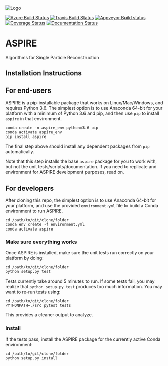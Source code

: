 ![Logo](http://spr.math.princeton.edu/sites/spr.math.princeton.edu/files/ASPIRE_1.jpg)

[![Azure Build Status](https://dev.azure.com/vineetbansal0645/Aspire-Python/_apis/build/status/ComputationalCryoEM.ASPIRE-Python?branchName=master)](https://dev.azure.com/vineetbansal0645/Aspire-Python/_build/latest?definitionId=3&branchName=master)
[![Travis Build Status](https://travis-ci.org/ComputationalCryoEM/ASPIRE-Python.svg?branch=master)](https://travis-ci.org/ComputationalCryoEM/ASPIRE-Python)
[![Appveyor Build status](https://ci.appveyor.com/api/projects/status/ywgud2vu9ot330bq/branch/master?svg=true)](https://ci.appveyor.com/project/vineetbansal/aspire-python/branch/master)
[![Coverage Status](https://coveralls.io/repos/github/ComputationalCryoEM/ASPIRE-Python/badge.svg?branch=master)](https://coveralls.io/github/ComputationalCryoEM/ASPIRE-Python?branch=master)
[![Documentation Status](https://readthedocs.org/projects/aspire/badge/?version=latest)](https://aspire.readthedocs.io/en/latest/?badge=latest)

# ASPIRE

Algorithms for Single Particle Reconstruction

## Installation Instructions

For end-users
-------------

ASPIRE is a pip-installable package that works on Linux/Mac/Windows, and requires Python 3.6. The simplest option is to use Anaconda 64-bit for your platform with a minimum of Python 3.6 and pip, and then use `pip` to install `aspire` in that environment.

```
conda create -n aspire_env python=3.6 pip
conda activate aspire_env
pip install aspire
```

The final step above should install any dependent packages from `pip` automatically.

Note that this step installs the base `aspire` package for you to work with, but not the unit tests/scripts/documentation. If you need to replicate and environment for ASPIRE development purposes, read on.

For developers
--------------

After cloning this repo, the simplest option is to use Anaconda 64-bit for your platform, and use the provided `environment.yml` file to build a Conda environment to run ASPIRE.

```
cd /path/to/git/clone/folder
conda env create -f environment.yml
conda activate aspire
```

### Make sure everything works

Once ASPIRE is installed, make sure the unit tests run correctly on your platform by doing:
```
cd /path/to/git/clone/folder
python setup.py test
```

Tests currently take around 5 minutes to run. If some tests fail, you may realize that `python setup.py test` produces too much information.
You may want to re-run tests using:
```
cd /path/to/git/clone/folder
PYTHONPATH=./src pytest tests
```
This provides a cleaner output to analyze.

### Install

If the tests pass, install the ASPIRE package for the currently active Conda environment:
```
cd /path/to/git/clone/folder
python setup.py install
```
